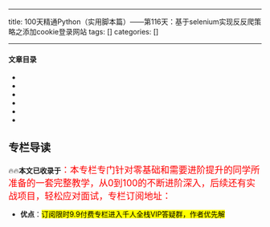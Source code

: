 
--- 
title:  100天精通Python（实用脚本篇）——第116天：基于selenium实现反反爬策略之添加cookie登录网站 
tags: []
categories: [] 

---


#### 文章目录

  - 
  - 
  - 
  - 
  - 
  - 
 


## 专栏导读

🔥🔥**本文已收录于**<font size="4" color="red">：本专栏专门针对零基础和需要进阶提升的同学所准备的一套完整教学，从0到100的不断进阶深入，后续还有实战项目，轻松应对面试，专栏订阅地址：</font>

 - **优点**：<mark>订阅限时9.9付费专栏进入千人全栈VIP答疑群，作者优先解</mark>
